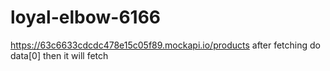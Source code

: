 # loyal-elbow-6166
https://63c6633cdcdc478e15c05f89.mockapi.io/products
after fetching do data[0] then it will fetch
